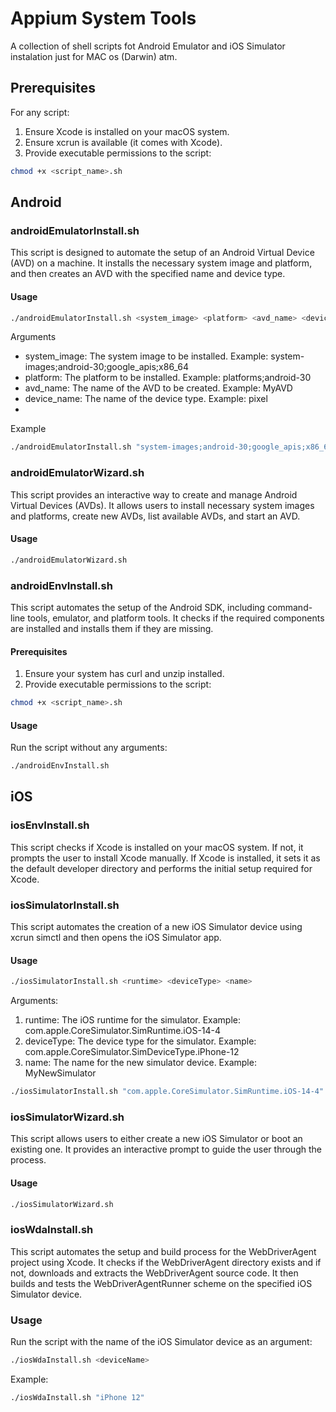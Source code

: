 # Appium System Tools
A collection of shell scripts fot Android Emulator and iOS Simulator instalation just for MAC os (Darwin) atm.

## Prerequisites
For any script:
1. Ensure Xcode is installed on your macOS system.
2. Ensure xcrun is available (it comes with Xcode).
3. Provide executable permissions to the script:
```sh
chmod +x <script_name>.sh
```

## Android
### androidEmulatorInstall.sh
This script is designed to automate the setup of an Android Virtual Device (AVD) on a machine. It installs the necessary system image and platform, and then creates an AVD with the specified name and device type.

#### Usage
```sh
./androidEmulatorInstall.sh <system_image> <platform> <avd_name> <device_name>
```
Arguments
- system_image: The system image to be installed. Example: system-images;android-30;google_apis;x86_64
- platform: The platform to be installed. Example: platforms;android-30
- avd_name: The name of the AVD to be created. Example: MyAVD
- device_name: The name of the device type. Example: pixel
- 
Example
```sh
./androidEmulatorInstall.sh "system-images;android-30;google_apis;x86_64" "platforms;android-30" "MyAVD" "pixel"
```

### androidEmulatorWizard.sh
This script provides an interactive way to create and manage Android Virtual Devices (AVDs). It allows users to install necessary system images and platforms, create new AVDs, list available AVDs, and start an AVD.
#### Usage
```sh
./androidEmulatorWizard.sh
```

### androidEnvInstall.sh
This script automates the setup of the Android SDK, including command-line tools, emulator, and platform tools. It checks if the required components are installed and installs them if they are missing.
#### Prerequisites
1. Ensure your system has curl and unzip installed.
2. Provide executable permissions to the script:
```sh
chmod +x <script_name>.sh
```
#### Usage
Run the script without any arguments:
```sh
./androidEnvInstall.sh
```

## iOS

### iosEnvInstall.sh
This script checks if Xcode is installed on your macOS system. If not, it prompts the user to install Xcode manually. If Xcode is installed, it sets it as the default developer directory and performs the initial setup required for Xcode.

### iosSimulatorInstall.sh
This script automates the creation of a new iOS Simulator device using xcrun simctl and then opens the iOS Simulator app.
#### Usage
```sh
./iosSimulatorInstall.sh <runtime> <deviceType> <name>
```
Arguments:
1. runtime: The iOS runtime for the simulator. Example: com.apple.CoreSimulator.SimRuntime.iOS-14-4
2. deviceType: The device type for the simulator. Example: com.apple.CoreSimulator.SimDeviceType.iPhone-12
3. name: The name for the new simulator device. Example: MyNewSimulator
```sh
./iosSimulatorInstall.sh "com.apple.CoreSimulator.SimRuntime.iOS-14-4" "com.apple.CoreSimulator.SimDeviceType.iPhone-12" "MyNewSimulator"
```

### iosSimulatorWizard.sh
This script allows users to either create a new iOS Simulator or boot an existing one. It provides an interactive prompt to guide the user through the process.
#### Usage
```sh
./iosSimulatorWizard.sh
```
### iosWdaInstall.sh
This script automates the setup and build process for the WebDriverAgent project using Xcode. It checks if the WebDriverAgent directory exists and if not, downloads and extracts the WebDriverAgent source code. It then builds and tests the WebDriverAgentRunner scheme on the specified iOS Simulator device.

### Usage
Run the script with the name of the iOS Simulator device as an argument:
```sh
./iosWdaInstall.sh <deviceName>
```
Example:
```sh
./iosWdaInstall.sh "iPhone 12"
```

